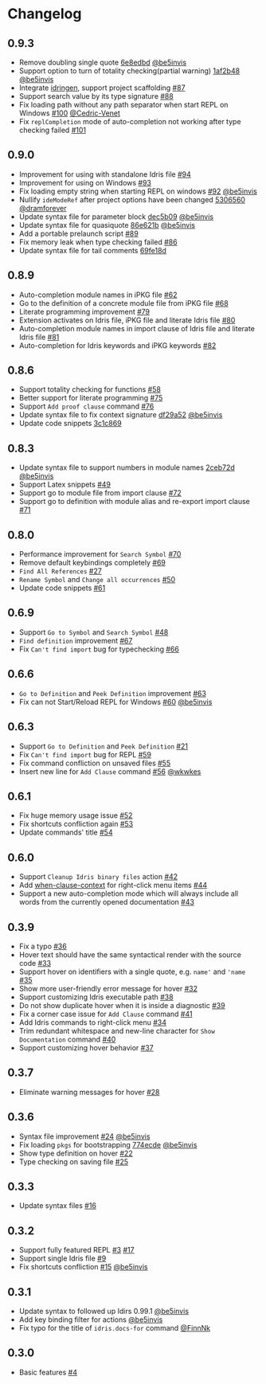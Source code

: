 # Changelog

## 0.9.3

* Remove doubling single quote [6e8edbd](https://github.com/zjhmale/vscode-idris/commit/6e8edbd6eb0d64127577bb84569008281f26d650) [@be5invis](https://github.com/be5invis)
* Support option to turn of totality checking(partial warning) [1af2b48](https://github.com/zjhmale/vscode-idris/commit/1af2b488a4e4115a055983cb4e086456b371791d) [@be5invis](https://github.com/be5invis)
* Integrate [idringen](https://github.com/zjhmale/idringen), support project scaffolding [#87](https://github.com/zjhmale/vscode-idris/issues/87)
* Support search value by its type signature [#88](https://github.com/zjhmale/vscode-idris/issues/88)
* Fix loading path without any path separator when start REPL on Windows [#100](https://github.com/zjhmale/vscode-idris/issues/100) [@Cedric-Venet](https://github.com/Cedric-Venet)
* Fix `replCompletion` mode of auto-completion not working after type checking failed [#101](https://github.com/zjhmale/vscode-idris/issues/101)

## 0.9.0

* Improvement for using with standalone Idris file [#94](https://github.com/zjhmale/vscode-idris/issues/94)
* Improvement for using on Windows [#93](https://github.com/zjhmale/vscode-idris/issues/93)
* Fix loading empty string when starting REPL on windows [#92](https://github.com/zjhmale/vscode-idris/issues/92) [@be5invis](https://github.com/be5invis)
* Nullify `ideModeRef` after project options have been changed [5306560](https://github.com/zjhmale/vscode-idris/commit/53065605c172d867ed03ba2e9758f2542e121a22) [@dramforever](https://github.com/dramforever)
* Update syntax file for parameter block [dec5b09](https://github.com/zjhmale/vscode-idris/commit/dec5b099ac4fb48dfb003987302fe05a8535b4fe) [@be5invis](https://github.com/be5invis)
* Update syntax file for quasiquote [86e621b](https://github.com/zjhmale/vscode-idris/commit/86e621bfc79351300dce8f7655961807f7e3fefd) [@be5invis](https://github.com/be5invis)
* Add a portable prelaunch script [#89](https://github.com/zjhmale/vscode-idris/issues/89)
* Fix memory leak when type checking failed [#86](https://github.com/zjhmale/vscode-idris/issues/86)
* Update syntax file for tail comments [69fe18d](https://github.com/zjhmale/vscode-idris/commit/69fe18d717f169750f290107cb2f0c39bbf1044e)

## 0.8.9

* Auto-completion module names in iPKG file [#62](https://github.com/zjhmale/vscode-idris/issues/62)
* Go to the definition of a concrete module file from iPKG file [#68](https://github.com/zjhmale/vscode-idris/issues/68)
* Literate programming improvement [#79](https://github.com/zjhmale/vscode-idris/issues/79)
* Extension activates on Idris file, iPKG file and literate Idris file [#80](https://github.com/zjhmale/vscode-idris/issues/80)
* Auto-completion module names in import clause of Idris file and literate Idris file [#81](https://github.com/zjhmale/vscode-idris/issues/81)
* Auto-completion for Idris keywords and iPKG keywords [#82](https://github.com/zjhmale/vscode-idris/issues/82)

## 0.8.6

* Support totality checking for functions [#58](https://github.com/zjhmale/vscode-idris/issues/58)
* Better support for literate programming [#75](https://github.com/zjhmale/vscode-idris/issues/75)
* Support `Add proof clause` command [#76](https://github.com/zjhmale/vscode-idris/issues/76)
* Update syntax file to fix context signature [df29a52](https://github.com/zjhmale/vscode-idris/commit/df29a527bb6a31ac7a57712791b84c0b8c7229e0) [@be5invis](https://github.com/be5invis)
* Update code snippets [3c1c869](https://github.com/zjhmale/vscode-idris/commit/3c1c869abd9c6821c563a078571c89d608a445b4)

## 0.8.3

* Update syntax file to support numbers in module names [2ceb72d](https://github.com/zjhmale/vscode-idris/commit/2ceb72ddb72df2d3e51586a50485a80f694dd7cc) [@be5invis](https://github.com/be5invis)
* Support Latex snippets [#49](https://github.com/zjhmale/vscode-idris/issues/49)
* Support go to module file from import clause [#72](https://github.com/zjhmale/vscode-idris/issues/72)
* Support go to definition with module alias and re-export import clause [#71](https://github.com/zjhmale/vscode-idris/issues/71)

## 0.8.0

* Performance improvement for `Search Symbol` [#70](https://github.com/zjhmale/vscode-idris/issues/70)
* Remove default keybindings completely [#69](https://github.com/zjhmale/vscode-idris/issues/69)
* `Find All References` [#27](https://github.com/zjhmale/vscode-idris/issues/27)
* `Rename Symbol` and `Change all occurrences` [#50](https://github.com/zjhmale/vscode-idris/issues/50)
* Update code snippets [#61](https://github.com/zjhmale/vscode-idris/issues/61)

## 0.6.9

* Support `Go to Symbol` and `Search Symbol` [#48](https://github.com/zjhmale/vscode-idris/issues/48)
* `Find definition` improvement [#67](https://github.com/zjhmale/vscode-idris/issues/67)
* Fix `Can't find import` bug for typechecking [#66](https://github.com/zjhmale/vscode-idris/issues/66)

## 0.6.6

* `Go to Definition` and `Peek Definition` improvement [#63](https://github.com/zjhmale/vscode-idris/issues/63)
* Fix can not Start/Reload REPL for Windows [#60](https://github.com/zjhmale/vscode-idris/issues/60) [@be5invis](https://github.com/be5invis)

## 0.6.3

* Support `Go to Definition` and `Peek Definition` [#21](https://github.com/zjhmale/vscode-idris/issues/21)
* Fix `Can't find import` bug for REPL [#59](https://github.com/zjhmale/vscode-idris/issues/59)
* Fix command confliction on unsaved files [#55](https://github.com/zjhmale/vscode-idris/issues/55)
* Insert new line for `Add Clause` command [#56](https://github.com/zjhmale/vscode-idris/issues/56) [@wkwkes](https://github.com/wkwkes)

## 0.6.1

* Fix huge memory usage issue [#52](https://github.com/zjhmale/vscode-idris/issues/52)
* Fix shortcuts confliction again [#53](https://github.com/zjhmale/vscode-idris/issues/53)
* Update commands' title [#54](https://github.com/zjhmale/vscode-idris/issues/54)

## 0.6.0

* Support `Cleanup Idris binary files` action [#42](https://github.com/zjhmale/vscode-idris/issues/42)
* Add [when-clause-context](https://code.visualstudio.com/docs/getstarted/keybindings#_when-clause-contexts) for right-click menu items [#44](https://github.com/zjhmale/vscode-idris/issues/44)
* Support a new auto-completion mode which will always include all words from the currently opened documentation [#43](https://github.com/zjhmale/vscode-idris/issues/43)

## 0.3.9

* Fix a typo [#36](https://github.com/zjhmale/vscode-idris/issues/36)
* Hover text should have the same syntactical render with the source code [#33](https://github.com/zjhmale/vscode-idris/issues/33)
* Support hover on identifiers with a single quote, e.g. `name'` and `'name` [#35](https://github.com/zjhmale/vscode-idris/issues/35)
* Show more user-friendly error message for hover [#32](https://github.com/zjhmale/vscode-idris/issues/32)
* Support customizing Idris executable path [#38](https://github.com/zjhmale/vscode-idris/issues/38)
* Do not show duplicate hover when it is inside a diagnostic [#39](https://github.com/zjhmale/vscode-idris/issues/39)
* Fix a corner case issue for `Add Clause` command [#41](https://github.com/zjhmale/vscode-idris/issues/41)
* Add Idris commands to right-click menu [#34](https://github.com/zjhmale/vscode-idris/issues/34)
* Trim redundant whitespace and new-line character for `Show Documentation` command [#40](https://github.com/zjhmale/vscode-idris/issues/40)
* Support customizing hover behavior [#37](https://github.com/zjhmale/vscode-idris/issues/37)

## 0.3.7

* Eliminate warning messages for hover [#28](https://github.com/zjhmale/vscode-idris/issues/28)

## 0.3.6

* Syntax file improvement [#24](https://github.com/zjhmale/vscode-idris/issues/24) [@be5invis](https://github.com/be5invis)
* Fix loading `pkgs` for bootstrapping [774ecde](https://github.com/zjhmale/vscode-idris/commit/774ecded6419af483ce0c255957282f5076a283d) [@be5invis](https://github.com/be5invis)
* Show type definition on hover [#22](https://github.com/zjhmale/vscode-idris/issues/22)
* Type checking on saving file [#25](https://github.com/zjhmale/vscode-idris/issues/25)

## 0.3.3

* Update syntax files [#16](https://github.com/zjhmale/vscode-idris/issues/16)

## 0.3.2

* Support fully featured REPL [#3](https://github.com/zjhmale/vscode-idris/issues/3) [#17](https://github.com/zjhmale/vscode-idris/issues/17)
* Support single Idris file [#9](https://github.com/zjhmale/vscode-idris/issues/9)
* Fix shortcuts confliction [#15](https://github.com/zjhmale/vscode-idris/issues/15) [@be5invis](https://github.com/be5invis)

## 0.3.1

* Update syntax to followed up Idirs 0.99.1 [@be5invis](https://github.com/be5invis)
* Add key binding filter for actions [@be5invis](https://github.com/be5invis)
* Fix typo for the title of `idris.docs-for` command [@FinnNk](https://github.com/FinnNk)

## 0.3.0

* Basic features [#4](https://github.com/zjhmale/vscode-idris/issues/4)
